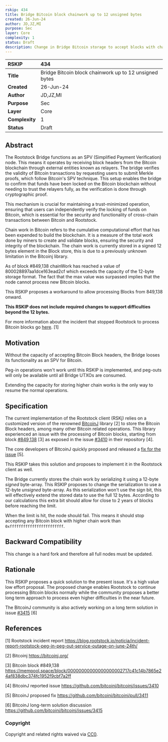 ```yaml
---
rskip: 434
title: Bridge Bitcoin block chainwork up to 12 unsigned bytes
created: 26-Jun-24
author: JD,JZ,MI
purpose: Sec
layer: Core
complexity: 1
status: Draft
description: Change in Bridge Bitcoin storage to accept blocks with chainwork serialized up to 12 unsigned bytes
---
```


|RSKIP          |434           |
| :------------ |:-------------|
|**Title**      |Bridge Bitcoin block chainwork up to 12 unsigned bytes |
|**Created**    |26-Jun-24 |
|**Author**     |JD,JZ,MI |
|**Purpose**    |Sec |
|**Layer**      |Core |
|**Complexity** |1 |
|**Status**     |Draft |

## Abstract

The Rootstock Bridge functions as an SPV (Simplified Payment Verification) node. This means it operates by receiving block headers from the Bitcoin blockchain through external entities known as relayers. The bridge verifies the validity of Bitcoin transactions by requesting users to submit Merkle proofs, which follow Bitcoin's SPV technique. This setup enables the bridge to confirm that funds have been locked on the Bitcoin blockchain without needing to trust the relayers fully, as the verification is done through cryptographic proof.

This mechanism is crucial for maintaining a trust-minimized operation, ensuring that users can independently verify the locking of funds on Bitcoin, which is essential for the security and functionality of cross-chain transactions between Bitcoin and Rootstock.

Chain work in Bitcoin refers to the cumulative computational effort that has been expended to build the blockchain. It is a measure of the total work done by miners to create and validate blocks, ensuring the security and integrity of the blockchain. The chain work is currently stored in a signed 12 bytes element in the Block store, this is due to a previously unknown limitation in the Bitcoinj library.

As of block #849,138 chainWork has reached a value of 800028897aa1dce163ead2cf which exceeds the capacity of the 12-byte storage format.
The fact that the max value was surpassed implies that the node cannot process new Bitcoin blocks.

This RSKIP proposes a workaround to allow processing Blocks from 849,138 onward.

**This RSKIP does not include required changes to support difficulties beyond the 12 bytes.**

For more information about the incident that stopped Rootstock to process Bitcoin blocks go [here](https://blog.rootstock.io/noticia/incident-report-rootstock-peg-in-peg-out-service-outage-on-june-24th/). [1]

## Motivation

Without the capacity of accepting Bitcoin Block headers, the Bridge looses its functionality as an SPV for Bitcoin.

Peg-in operations won't work until this RSKIP is implemented, and peg-outs will only be available until all Bridge UTXOs are consumed.

Extending the capacity for storing higher chain works is the only way to resume the normal operations.

## Specification

The current implementation of the Rootstock client (RSKj) relies on a customized version of the renowned [BitcoinJ](https://bitcoinj.org/) library [2] to store the Bitcoin Block headers, among many other Bitcoin related operations.
This library experienced an issue with the processing of Bitcoin blocks, starting from block [#849,138](https://mempool.space/block/00000000000000000002717c41c14b7865e24af838dbc374fc1952f9cbf7a2ff) [3] as exposed in the issue [#3410](https://github.com/bitcoinj/bitcoinj/issues/3410) in their repository [4].

The core developers of BitcoinJ quickly proposed and released a [fix for the issue](https://github.com/bitcoinj/bitcoinj/pull/3411) [5].

This RSKIP takes this solution and proposes to implement it in the Rootstock client as well.

The Bridge currently stores the chain work by serializing it using a 12-byte _signed_ byte-array. This RSKIP proposes to change the serialization to use a 12-byte _unsigned_ byte-array.
As this serialization won't use the sign bit, this will effectively extend the stored data to use the full 12 bytes.
According to our calculations this extra bit should allow for close to 2 years of blocks before reaching the limit.

When the limit is hit, the node should fail. This means it should stop accepting any Bitcoin block with higher chain work than `0xffffffffffffffffffffffff`.

## Backward Compatibility

This change is a hard fork and therefore all full nodes must be updated.

## Rationale

This RSKIP proposes a quick solution to the present issue. It's a high value low effort proposal.
The proposed change enables Rootstock to continue processing Bitcoin blocks normally while the community proposes a better long term approach to process even higher difficulties in the near future.

The BitcoinJ community is also actively working on a long term solution in issue [#3415](https://github.com/bitcoinj/bitcoinj/issues/3415) [6]

## References

[1] Rootstock incident report https://blog.rootstock.io/noticia/incident-report-rootstock-peg-in-peg-out-service-outage-on-june-24th/

[2] Bitcoinj https://bitcoinj.org/

[3] Bitcoin block #849,138 https://mempool.space/block/00000000000000000002717c41c14b7865e24af838dbc374fc1952f9cbf7a2ff

[4] BitcoinJ reported issue https://github.com/bitcoinj/bitcoinj/issues/3410

[5] BitcoinJ proposed fix https://github.com/bitcoinj/bitcoinj/pull/3411

[6] BitcoinJ long-term solution discussion https://github.com/bitcoinj/bitcoinj/issues/3415

### Copyright

Copyright and related rights waived via [CC0](https://creativecommons.org/publicdomain/zero/1.0/).
